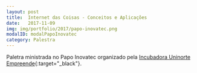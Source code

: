 ```yaml
---
layout: post
title:  Internet das Coisas - Conceitos e Aplicações
date:   2017-11-09
img: img/portfolio/2017/papo-inovatec.png
modalID: modalPapoInovatec
category: Palestra
---
```

Paletra ministrada no Papo Inovatec organizado pela [Incubadora Uninorte Empreende][uninorte-empreende]{:target="_black"}.

[uninorte-empreende]: https://www.facebook.com/uninorteempreende/